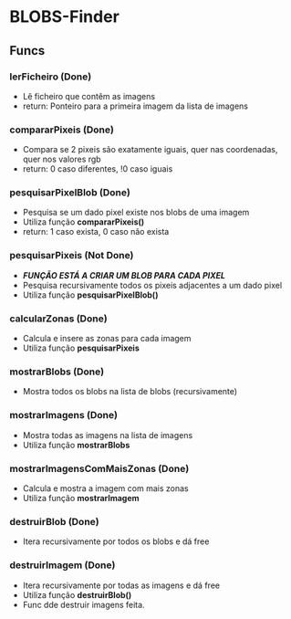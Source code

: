 # BLOBS-Finder
## Funcs

### lerFicheiro (Done)
- Lê ficheiro que contêm as imagens
- return: Ponteiro para a primeira imagem da lista de imagens

### compararPixeis (Done)
- Compara se 2 pixeis são exatamente iguais, quer nas coordenadas, quer nos valores rgb
- return: 0 caso diferentes, !0 caso iguais

### pesquisarPixelBlob (Done)
- Pesquisa se um dado pixel existe nos blobs de uma imagem
- Utiliza função **compararPixeis()**
- return: 1 caso exista, 0 caso não exista

### pesquisarPixeis (Not Done)
- ***FUNÇÃO ESTÁ A CRIAR UM BLOB PARA CADA PIXEL***
- Pesquisa recursivamente todos os pixeis adjacentes a um dado pixel
- Utiliza função **pesquisarPixelBlob()**

### calcularZonas (Done)
- Calcula e insere as zonas para cada imagem
- Utiliza função **pesquisarPixeis**

### mostrarBlobs (Done)
- Mostra todos os blobs na lista de blobs (recursivamente)

### mostrarImagens (Done)
- Mostra todas as imagens na lista de imagens
- Utiliza função **mostrarBlobs**

### mostrarImagensComMaisZonas (Done)
- Calcula e mostra a imagem com mais zonas
- Utiliza função **mostrarImagem**

### destruirBlob (Done)
- Itera recursivamente por todos os blobs e dá free

### destruirImagem (Done)
- Itera recursivamente por todas as imagens e dá free
- Utiliza função **destruirBlob()**
- Func dde destruir imagens feita.
